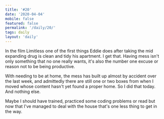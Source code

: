 ```yaml
---
title: '#20'
date: '2020-04-04'
mobile: false
featured: false
permalink: '/daily/20/'
tags: daily
layout: 'daily'
---
```


In the film Limitless one of the first things Eddie does after taking the mid expanding drug is clean and tidy his apartment. I get that. Having mess isn't only something that no one really wants, it's also the number one excuse or reason not to be being productive.

With needing to be at home, the mess has built up almost by accident over the last week, and admittedly there are still one or two boxes from when I moved whose content hasn't yet found a proper home. So I did that today. And nothing else.

Maybe I should have trained, practiced some coding problems or read but now that I've managed to deal with the house that's one less thing to get in the way.
